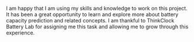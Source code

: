 I am happy that I am using my skills and knowledge to work on this project. It has been a great opportunity to learn and explore more about battery capacity prediction and related concepts. I am thankful to ThinkClock Battery Lab for assigning me this task and allowing me to grow through this experience.
